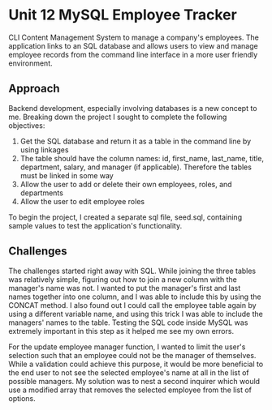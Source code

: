 # Unit 12 MySQL Employee Tracker
CLI Content Management System to manage a company's employees. The application links to an SQL database and allows users to view and manage employee records from the command line interface in a more user friendly environment.

## Approach
Backend development, especially involving databases is a new concept to me. Breaking down the project I sought to complete the following objectives:
1. Get the SQL database and return it as a table in the command line by using linkages
2. The table should have the column names: id, first_name, last_name, title, department, salary, and manager (if applicable). Therefore the tables must be linked in some way
3. Allow the user to add or delete their own employees, roles, and departments
4. Allow the user to edit employee roles

To begin the project, I created a separate sql file, seed.sql, containing sample values to test the application's functionality.

## Challenges
The challenges started right away with SQL. While joining the three tables was relatively simple, figuring out how to join a new column with the manager's name was not. I wanted to put the manager's first and last names together into one column, and I was able to include this by using the CONCAT method. I also found out I could call the employee table again by using a different variable name, and using this trick I was able to include the managers' names to the table. Testing the SQL code inside MySQL was extremely important in this step as it helped me see my own errors.

For the update employee manager function, I wanted to limit the user's selection such that an employee could not be the manager of themselves. While a validation could achieve this purpose, it would be more beneficial to the end user to not see the selected employee's name at all in the list of possible managers. My solution was to nest a second inquirer which would use a modified array that removes the selected employee from the list of options.